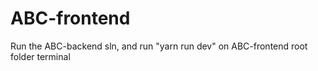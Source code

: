 # ABC-frontend

Run the ABC-backend sln, and run "yarn run dev" on ABC-frontend root folder terminal
